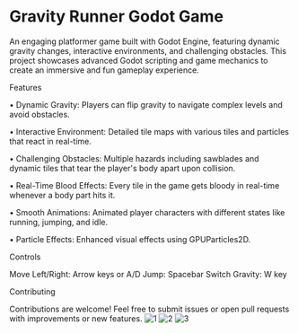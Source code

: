 # Gravity Runner Godot Game
An engaging platformer game built with Godot Engine, featuring dynamic gravity changes, interactive environments, and challenging obstacles. This project showcases advanced Godot scripting and game mechanics to create an immersive and fun gameplay experience.

Features    

• Dynamic Gravity: Players can flip gravity to navigate complex levels and avoid obstacles.

• Interactive Environment: Detailed tile maps with various tiles and particles that react in real-time.

• Challenging Obstacles: Multiple hazards including sawblades and dynamic tiles that tear the player's body apart upon collision.

• Real-Time Blood Effects: Every tile in the game gets bloody in real-time whenever a body part hits it.

• Smooth Animations: Animated player characters with different states like running, jumping, and idle.

• Particle Effects: Enhanced visual effects using GPUParticles2D.

Controls    

Move Left/Right: Arrow keys or A/D
Jump: Spacebar
Switch Gravity: W key   

Contributing    

Contributions are welcome! Feel free to submit issues or open pull requests with improvements or new features. 
![1](https://github.com/user-attachments/assets/86e843ae-45ff-45d7-939d-2eff52efcec0)
![2](https://github.com/user-attachments/assets/69d9d4ab-fefc-46ca-ad8d-209a86654053)
![3](https://github.com/user-attachments/assets/3fa7401e-0510-46cf-b455-267db26ea87a)
